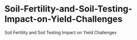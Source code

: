 # Soil-Fertility-and-Soil-Testing-Impact-on-Yield-Challenges
Soil Fertility and Soil Testing Impact on Yield Challenges
